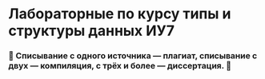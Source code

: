 # Лабораторные по курсу типы и структуры данных ИУ7

### 🦊 Списывание с одного источника — плагиат, списывание с двух — компиляция, с трёх и более — диссертация. 🦊